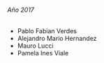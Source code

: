 ###### Año 2017

* Pablo Fabian Verdes
* Alejandro Mario Hernandez
* Mauro Lucci
* Pamela Ines Viale
